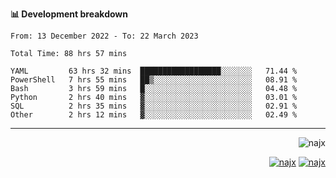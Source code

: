 <b>📊 Development breakdown</b>
<!--START_SECTION:waka-->

```text
From: 13 December 2022 - To: 22 March 2023

Total Time: 88 hrs 57 mins

YAML         63 hrs 32 mins  ██████████████████░░░░░░░   71.44 %
PowerShell   7 hrs 55 mins   ██▒░░░░░░░░░░░░░░░░░░░░░░   08.91 %
Bash         3 hrs 59 mins   █░░░░░░░░░░░░░░░░░░░░░░░░   04.48 %
Python       2 hrs 40 mins   ▓░░░░░░░░░░░░░░░░░░░░░░░░   03.01 %
SQL          2 hrs 35 mins   ▓░░░░░░░░░░░░░░░░░░░░░░░░   02.91 %
Other        2 hrs 12 mins   ▓░░░░░░░░░░░░░░░░░░░░░░░░   02.49 %
```

<!--END_SECTION:waka-->
-----
<p align="right">
  <img src="https://komarev.com/ghpvc/?username=najx&label=GitHub%20Profile%20Views&color=yellow&style=flat" alt="najx" />
</p align="center">
<p align="right">
  <a href="https://www.linkedin.com/in/abdx"><img src="https://img.shields.io/badge/LinkedIn--_.svg?style=social&logo=linkedin" alt="najx"></a>
  <a href="https://stackoverflow.com/users/19588110/najim-abdelmoula"><img src="https://img.shields.io/badge/Stack Overflow--_.svg?style=social&logo=stackoverflow" alt="najx"></a>
</p align="center">
